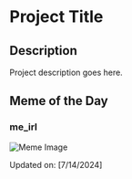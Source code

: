 # Project Title

## Description

Project description goes here.

## Meme of the Day

### me_irl
![Meme Image](https://i.redd.it/i24j1o06w1cd1.png)

Updated on: [7/14/2024]